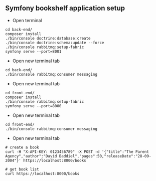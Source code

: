 ## Symfony bookshelf application setup

- Open terminal

```
cd back-end/
composer install
./bin/console doctrine:database:create
./bin/console doctrine:schema:update --force
./bin/console rabbitmq:setup-fabric
symfony serve --port=8001
```

- Open new terminal tab

```
cd back-end/
./bin/console rabbitmq:consumer messaging
```

- Open new terminal tab

```
cd front-end/
composer install
./bin/console rabbitmq:setup-fabric
symfony serve --port=8000
```

- Open new terminal tab

```
cd front-end/
./bin/console rabbitmq:consumer messaging
```

- Open new terminal tab

```
# create a book
curl -H "X-API-KEY: 0123456789" -X POST -d '{"title":"The Parent Agency","author":"David Baddiel","pages":50,"releaseDate":"28-09-2004"}' https://localhost:8000/books

# get book list
curl https://localhost:8000/books
```
